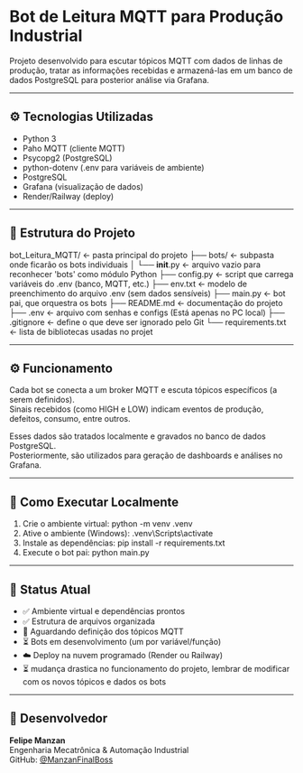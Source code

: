 # Bot de Leitura MQTT para Produção Industrial

Projeto desenvolvido para escutar tópicos MQTT com dados de linhas de produção, tratar as informações recebidas
e armazená-las em um banco de dados PostgreSQL para posterior análise via Grafana.

---

## ⚙️ Tecnologias Utilizadas

- Python 3
- Paho MQTT (cliente MQTT)
- Psycopg2 (PostgreSQL)
- python-dotenv (.env para variáveis de ambiente)
- PostgreSQL
- Grafana (visualização de dados)
- Render/Railway (deploy)

---

## 📁 Estrutura do Projeto

bot_Leitura_MQTT/                         ← pasta principal do projeto
├── bots/                                 ← subpasta onde ficarão os bots individuais
│   └── __init__.py                       ← arquivo vazio para reconhecer 'bots' como módulo Python
├── config.py                             ← script que carrega variáveis do .env (banco, MQTT, etc.)
├── env.txt                               ← modelo de preenchimento do arquivo .env (sem dados sensíveis)
├── main.py                               ← bot pai, que orquestra os bots
├── README.md                             ← documentação do projeto
├── .env                                  ← arquivo com senhas e configs (Está apenas no PC local)
├── .gitignore                            ← define o que deve ser ignorado pelo Git
└── requirements.txt                      ← lista de bibliotecas usadas no projet


---

## ⚙️ Funcionamento

Cada bot se conecta a um broker MQTT e escuta tópicos específicos (a serem definidos).  
Sinais recebidos (como HIGH e LOW) indicam eventos de produção, defeitos, consumo, entre outros.

Esses dados são tratados localmente e gravados no banco de dados PostgreSQL.  
Posteriormente, são utilizados para geração de dashboards e análises no Grafana.

---

## 🚀 Como Executar Localmente

1. Crie o ambiente virtual:
    python -m venv .venv
2. Ative o ambiente (Windows):
    .venv\Scripts\activate
3. Instale as dependências:
    pip install -r requirements.txt
4. Execute o bot pai:
    python main.py

---

## 📡 Status Atual

- ✅ Ambiente virtual e dependências prontos  
- ✅ Estrutura de arquivos organizada  
- 🔄 Aguardando definição dos tópicos MQTT
- ⏳ Bots em desenvolvimento (um por variável/função)  
- ☁️ Deploy na nuvem programado (Render ou Railway) 
- ⏳ mudança drastica no funcionamento do projeto, lembrar de modificar com os novos tópicos e dados os bots

---

## 👤 Desenvolvedor

**Felipe Manzan**  
Engenharia Mecatrônica & Automação Industrial  
GitHub: [@ManzanFinalBoss](https://github.com/ManzanFinalBoss)

